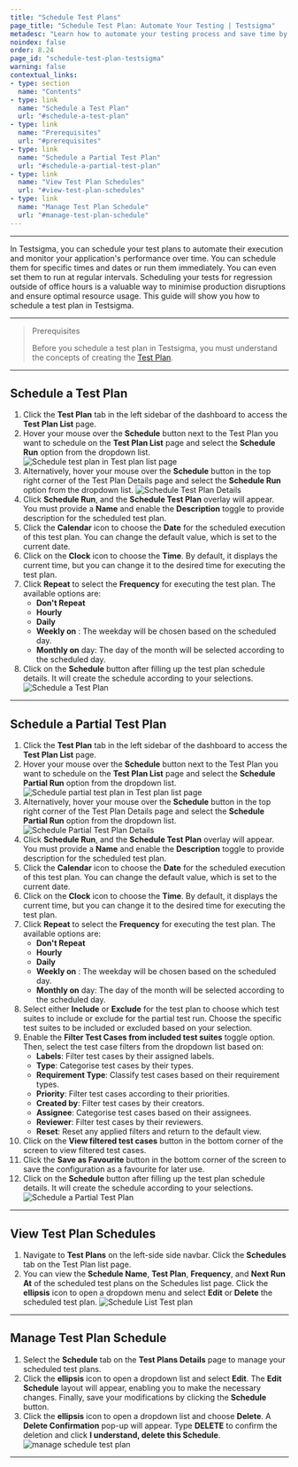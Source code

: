 ```yaml
---
title: "Schedule Test Plans"
page_title: "Schedule Test Plan: Automate Your Testing | Testsigma"
metadesc: "Learn how to automate your testing process and save time by scheduling Test Plan in Testsigma. You can schedule, edit, and view scheduled Test Plans."
noindex: false
order: 8.24
page_id: "schedule-test-plan-testsigma"
warning: false
contextual_links:
- type: section
  name: "Contents" 
- type: link
  name: "Schedule a Test Plan"
  url: "#schedule-a-test-plan"
- type: link
  name: "Prerequisites"
  url: "#prerequisites"
- type: link
  name: "Schedule a Partial Test Plan"
  url: "#schedule-a-partial-test-plan"
- type: link
  name: "View Test Plan Schedules"
  url: "#view-test-plan-schedules"  
- type: link
  name: "Manage Test Plan Schedule"
  url: "#manage-test-plan-schedule"
---
```


---

In Testsigma, you can schedule your test plans to automate their execution and monitor your application's performance over time. You can schedule them for specific times and dates or run them immediately. You can even set them to run at regular intervals. Scheduling your tests for regression outside of office hours is a valuable way to minimise production disruptions and ensure optimal resource usage. This guide will show you how to schedule a test plan in Testsigma.

---

> <p id="prerequisites">Prerequisites</p>
>
> Before you schedule a test plan in Testsigma, you must understand the concepts of creating the [Test Plan](https://testsigma.com/docs/test-management/test-plans/overview/).

---

## **Schedule a Test Plan**

1. Click the **Test Plan** tab in the left sidebar of the dashboard to access the **Test Plan List** page.
2. Hover your mouse over the **Schedule** button next to the Test Plan you want to schedule on the **Test Plan List** page and select the **Schedule Run** option from the dropdown list. ![Schedule test plan in Test plan list page](https://s3.amazonaws.com/static-docs.testsigma.com/new_images/projects/applications/scheduletp_tpl.gif)
3. Alternatively, hover your mouse over the **Schedule** button in the top right corner of the Test Plan Details page and select the **Schedule Run** option from the dropdown list. ![Schedule Test Plan Details](https://s3.amazonaws.com/static-docs.testsigma.com/new_images/projects/applications/scheduletp_tpd.gif)
4. Click **Schedule Run**, and the **Schedule Test Plan** overlay will appear. You must provide a **Name** and enable the **Description** toggle to provide description for the scheduled test plan.
5. Click the **Calendar** icon to choose the **Date** for the scheduled execution of this test plan. You can change the default value, which is set to the current date.
6. Click on the **Clock** icon to choose the **Time**. By default, it displays the current time, but you can change it to the desired time for executing the test plan.
7. Click **Repeat** to select the **Frequency** for executing the test plan. The available options are:
   - **Don't Repeat**
   - **Hourly**
   - **Daily**
   - **Weekly on** <weekday>: The weekday will be chosen based on the scheduled day.
   - **Monthly on** <nth> day: The day of the month will be selected according to the scheduled day.
8. Click on the **Schedule** button after filling up the test plan schedule details. It will create the schedule according to your selections. ![Schedule a Test Plan](https://s3.amazonaws.com/static-docs.testsigma.com/new_images/projects/applications/scheduletp.gif)

---

## **Schedule a Partial Test Plan**

1. Click the **Test Plan** tab in the left sidebar of the dashboard to access the **Test Plan List** page.
2. Hover your mouse over the **Schedule** button next to the Test Plan you want to schedule on the **Test Plan List** page and select the **Schedule Partial Run** option from the dropdown list. ![Schedule partial test plan in Test plan list page](https://s3.amazonaws.com/static-docs.testsigma.com/new_images/projects/applications/scheduleptp_tpl.gif)
3. Alternatively, hover your mouse over the **Schedule** button in the top right corner of the Test Plan Details page and select the **Schedule Partial Run** option from the dropdown list. ![Schedule Partial Test Plan Details](https://s3.amazonaws.com/static-docs.testsigma.com/new_images/projects/applications/schedulestp_tpd.gif)
4. Click **Schedule Run**, and the **Schedule Test Plan** overlay will appear. You must provide a **Name** and enable the **Description** toggle to provide description for the scheduled test plan.
5. Click the **Calendar** icon to choose the **Date** for the scheduled execution of this test plan. You can change the default value, which is set to the current date.
6. Click on the **Clock** icon to choose the **Time**. By default, it displays the current time, but you can change it to the desired time for executing the test plan.
7. Click **Repeat** to select the **Frequency** for executing the test plan. The available options are:
   - **Don't Repeat**
   - **Hourly**
   - **Daily**
   - **Weekly on** <weekday>: The weekday will be chosen based on the scheduled day.
   - **Monthly on** <nth> day: The day of the month will be selected according to the scheduled day.
8. Select either **Include** or **Exclude** for the test plan to choose which test suites to include or exclude for the partial test run. Choose the specific test suites to be included or excluded based on your selection.
9. Enable the **Filter Test Cases from included test suites** toggle option. Then, select the test case filters from the dropdown list based on:
   - **Labels**: Filter test cases by their assigned labels.
   - **Type**: Categorise test cases by their types.
   - **Requirement Type**: Classify test cases based on their requirement types.
   - **Priority**: Filter test cases according to their priorities.
   - **Created by**: Filter test cases by their creators.
   - **Assignee**: Categorise test cases based on their assignees.
   - **Reviewer**: Filter test cases by their reviewers.
   - **Reset**: Reset any applied filters and return to the default view.
10. Click on the **View filtered test cases** button in the bottom corner of the screen to view filtered test cases.
11. Click the **Save as Favourite** button in the bottom corner of the screen to save the configuration as a favourite for later use.
12. Click on the **Schedule** button after filling up the test plan schedule details. It will create the schedule according to your selections. ![Schedule a Partial Test Plan](https://s3.amazonaws.com/static-docs.testsigma.com/new_images/projects/applications/schedulestp.gif)

---

## **View Test Plan Schedules**

1. Navigate to **Test Plans** on the left-side side navbar. Click the **Schedules** tab on the Test Plan list page.
2. You can view the **Schedule Name**, **Test Plan**, **Frequency**, and **Next Run At** of the scheduled test plans on the Schedules list page. Click the **ellipsis** icon to open a dropdown menu and select **Edit** or **Delete** the scheduled test plan. ![Schedule List Test plan](https://s3.amazonaws.com/static-docs.testsigma.com/new_images/projects/applications/schedulestp_list.png)

---

## **Manage Test Plan Schedule**

1. Select the **Schedule** tab on the **Test Plans Details** page to manage your scheduled test plans.
2. Click the **ellipsis** icon to open a dropdown list and select **Edit**. The **Edit Schedule** layout will appear, enabling you to make the necessary changes. Finally, save your modifications by clicking the **Schedule** button.
3. Click the **ellipsis** icon to open a dropdown list and choose **Delete**. A **Delete Confirmation** pop-up will appear. Type **DELETE** to confirm the deletion and click **I understand, delete this Schedule**. ![manage schedule test plan](https://s3.amazonaws.com/static-docs.testsigma.com/new_images/projects/applications/manage_scheduletp.gif)

---
